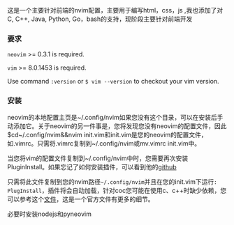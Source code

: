 这是一个主要针对前端的nvim配置，主要用于编写html，css，js ,我也添加了对C, C++, Java, Python, Go，bash的支持，现阶段主要针对前端开发



### 要求

`neovim` >= 0.3.1 is required.

`vim` >= 8.0.1453 is required.

Use command `:version` or `$ vim --version` to checkout your vim version.

### 安装


neovim的本地配置主页是~/.config/nvim如果您没有这个目录，可以在安装后手动添加它。关于neovim的另一件事是，您将发现您没有neovim的配置文件，因此$cd~/.config/nvim&&nvim init.vim和init.vim是您的neovim的配置文件，如.vimrc。只需将.vimrc复制到~/.config/nvim或mv.vimrc init.vim中。


当您将vim的配置文件复制到~/.config/nvim中时，您需要再次安装PluginInstall。如果忘记了如何安装插件，可以看到他的[github](https://github.com/junegunn/vim-plug)

只需将此文件复制到您的nvim路径`~/.config/nvim`并且在您的init.vim下运行`: PlugInstall`，插件将会自动加载，针对coc您可能在使用c、c++时缺少依赖，您可以参考这个[文件](https://github.com/neoclide/coc.nvim)，这是一个官方文件有更多的细节。

必要时安装nodejs和pyneovim
